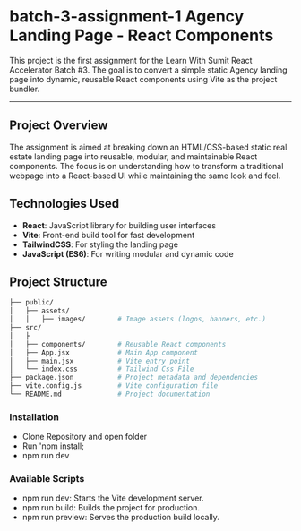 # batch-3-assignment-1 Agency Landing Page - React Components

This project is the first assignment for the Learn With Sumit React Accelerator Batch #3. The goal is to convert a simple static Agency landing page into dynamic, reusable React components using Vite as the project bundler.

---

## Project Overview

The assignment is aimed at breaking down an HTML/CSS-based static real estate landing page into reusable, modular, and maintainable React components. The focus is on understanding how to transform a traditional webpage into a React-based UI while maintaining the same look and feel.

## Technologies Used

- **React**: JavaScript library for building user interfaces
- **Vite**: Front-end build tool for fast development
- **TailwindCSS**: For styling the landing page
- **JavaScript (ES6)**: For writing modular and dynamic code

## Project Structure

```bash
├── public/
│   ├── assets/
│   │   ├── images/        # Image assets (logos, banners, etc.)
├── src/
│   ├
│   ├── components/        # Reusable React components
│   ├── App.jsx            # Main App component
│   ├── main.jsx           # Vite entry point
│   └── index.css          # Tailwind Css File
├── package.json           # Project metadata and dependencies
├── vite.config.js         # Vite configuration file
└── README.md              # Project documentation
```

### Installation

- Clone Repository and open folder
- Run 'npm install;
- npm run dev

### Available Scripts

- npm run dev: Starts the Vite development server.
- npm run build: Builds the project for production.
- npm run preview: Serves the production build locally.
